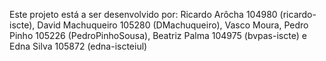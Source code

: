 Este projeto está a ser desenvolvido por: Ricardo Arôcha 104980 (ricardo-iscte), David Machuqueiro 105280 (DMachuqueiro), Vasco Moura, Pedro Pinho 105226 (PedroPinhoSousa), Beatriz Palma 104975 (bvpas-iscte) e Edna Silva 105872 (edna-iscteiul)
